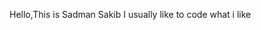 Hello,This is Sadman Sakib
I usually like to code what i like

<!--### What da snake doin there...!!! :0
![snake gif](https://github.com/SadmanSkb55/SadmanSkb55/blob/output/github-contribution-grid-snake.svg)-->

